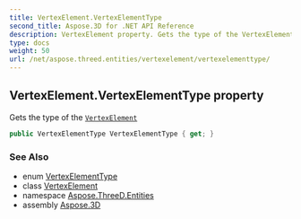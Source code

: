 ```yaml
---
title: VertexElement.VertexElementType
second_title: Aspose.3D for .NET API Reference
description: VertexElement property. Gets the type of the VertexElement
type: docs
weight: 50
url: /net/aspose.threed.entities/vertexelement/vertexelementtype/
---
```

## VertexElement.VertexElementType property

Gets the type of the [`VertexElement`](../)

```csharp
public VertexElementType VertexElementType { get; }
```

### See Also

* enum [VertexElementType](../../vertexelementtype/)
* class [VertexElement](../)
* namespace [Aspose.ThreeD.Entities](../../../aspose.threed.entities/)
* assembly [Aspose.3D](../../../)



